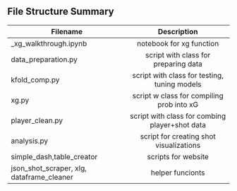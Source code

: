 ## File Structure Summary
| Filename                   | Description                                   | 
| ---------------------------|:---------------------------------------------:| 
| _xg_walkthrough.ipynb      | notebook for xg function                      | 
| data_preparation.py        | script with class for preparing data          |
| kfold_comp.py              | script with class for testing, tuning models  | 
| xg.py                      | script w class for compiling prob into xG     | 
| player_clean.py            | script with class for combing player+shot data| 
| analysis.py                | script for creating shot visualizations       | 
| simple_dash,table_creator  | scripts for website                           | 
| json_shot_scraper, xlg, dataframe_cleaner     | helper funcionts                          | 
